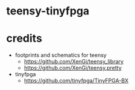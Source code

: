 # teensy-tinyfpga
# credits
* footprints and schematics for teensy 
  * https://github.com/XenGi/teensy_library
  * https://github.com/XenGi/teensy.pretty  
* tinyfpga  
  * https://github.com/tinyfpga/TinyFPGA-BX
